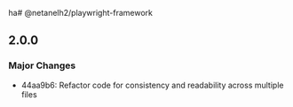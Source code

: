 ha# @netanelh2/playwright-framework

## 2.0.0

### Major Changes

- 44aa9b6: Refactor code for consistency and readability across multiple files
